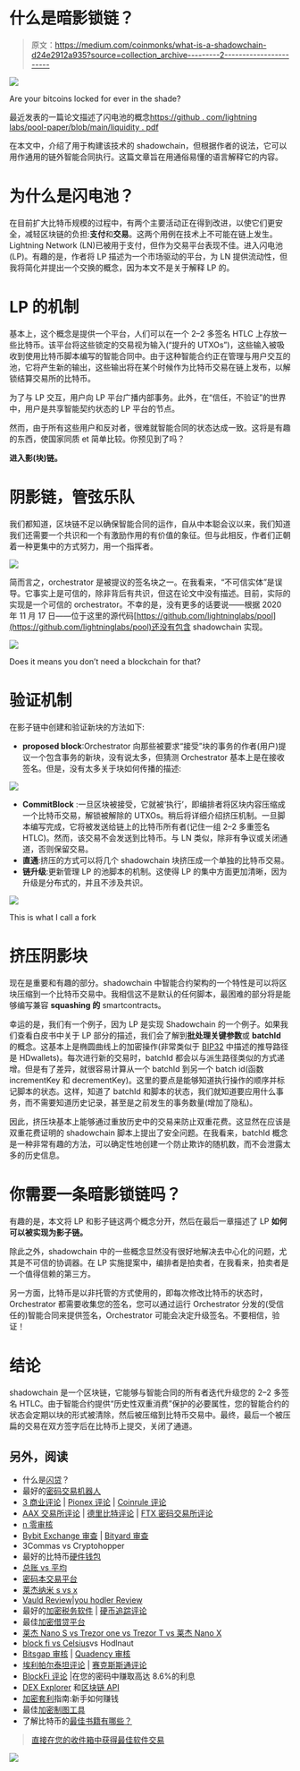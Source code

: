 # 什么是暗影锁链？

> 原文：<https://medium.com/coinmonks/what-is-a-shadowchain-d24e2912a935?source=collection_archive---------2----------------------->

![](img/b2e97d6071157670b2b6b4d98bbb4140.png)

Are your bitcoins locked for ever in the shade?

最近发表的一篇论文描述了闪电池的概念[https://github . com/lightning labs/pool-paper/blob/main/liquidity . pdf](https://github.com/lightninglabs/pool-paper/blob/main/liquidity.pdf)

在本文中，介绍了用于构建该技术的 shadowchain，但根据作者的说法，它可以用作通用的链外智能合同执行。这篇文章旨在用通俗易懂的语言解释它的内容。

# 为什么是闪电池？

在目前扩大比特币规模的过程中，有两个主要活动正在得到改进，以使它们更安全，减轻区块链的负担:**支付**和**交易**。这两个用例在技术上不可能在链上发生。Lightning Network (LN)已被用于支付，但作为交易平台表现不佳。进入闪电池(LP)。有趣的是，作者将 LP 描述为一个市场驱动的平台，为 LN 提供流动性，但我将简化并提出一个交换的概念，因为本文不是关于解释 LP 的。

# LP 的机制

基本上，这个概念是提供一个平台，人们可以在一个 2–2 多签名 HTLC 上存放一些比特币。该平台将这些锁定的交易视为输入(“提升的 UTXOs”)，这些输入被吸收到使用比特币脚本编写的智能合同中。由于这种智能合约正在管理与用户交互的池，它将产生新的输出，这些输出将在某个时候作为比特币交易在链上发布，以解锁结算交易所的比特币。

为了与 LP 交互，用户向 LP 平台广播内部事务。此外，在“信任，不验证”的世界中，用户是共享智能契约状态的 LP 平台的节点。

然而，由于所有这些用户和反对者，很难就智能合同的状态达成一致。这将是有趣的东西，使国家同质 et 简单比较。你预见到了吗？

**进入影(块)链。**

# 阴影链，管弦乐队

我们都知道，区块链不足以确保智能合同的运作，自从中本聪会议以来，我们知道我们还需要一个共识和一个有激励作用的有价值的象征。但与此相反，作者们正朝着一种更集中的方式努力，用一个指挥者。

![](img/948ab6a376472032a5e79609c93c1fd0.png)

简而言之，orchestrator 是被提议的签名块之一。在我看来，“不可信实体”是误导。它事实上是可信的，除非背后有共识，但这在论文中没有描述。目前，实际的实现是一个可信的 orchestrator。不幸的是，没有更多的话要说——根据 2020 年 11 月 17 日——位于这里的源代码[https://github.com/lightninglabs/pool](https://github.com/lightninglabs/pool)还没有包含 shadowchain 实现。

![](img/f9463b57491be4cc3326b9176bed7292.png)

Does it means you don’t need a blockchain for that?

# 验证机制

在影子链中创建和验证新块的方法如下:

*   **proposed block**:Orchestrator 向那些被要求“接受”块的事务的作者(用户)提议一个包含事务的新块，没有说太多，但猜测 Orchestrator 基本上是在接收签名。但是，没有太多关于块如何传播的描述:

![](img/be122a8aa544b277585e2fe89d665312.png)

*   **CommitBlock** :一旦区块被接受，它就被‘执行’，即编排者将区块内容压缩成一个比特币交易，解锁被解除的 UTXOs。稍后将详细介绍挤压机制。一旦脚本编写完成，它将被发送给链上的比特币所有者(记住一组 2–2 多重签名 HTLC)。然而，该交易不会发送到比特币。与 LN 类似，除非有争议或关闭通道，否则保留交易。
*   **直通**:挤压的方式可以将几个 shadowchain 块挤压成一个单独的比特币交易。
*   **链升级**:更新管理 LP 的池脚本的机制。这使得 LP 的集中方面更加清晰，因为升级是分布式的，并且不涉及共识。

![](img/f07551e2828c6e5a19b4a9eec4bb8158.png)

This is what I call a fork

# 挤压阴影块

现在是重要和有趣的部分。shadowchain 中智能合约架构的一个特性是可以将区块压缩到一个比特币交易中。我相信这不是默认的任何脚本，最困难的部分将是能够编写兼容 **squashing 的** smartcontracts。

幸运的是，我们有一个例子，因为 LP 是实现 Shadowchain 的一个例子。如果我们查看白皮书中关于 LP 部分的描述，我们会了解到**批处理关键参数**或 **batchId** 的概念。这基本上是椭圆曲线上的加密操作(非常类似于 [BIP32](https://github.com/bitcoin/bips/blob/master/bip-0032.mediawiki) 中描述的推导路径是 HDwallets)。每次进行新的交易时，batchId 都会以与派生路径类似的方式递增。但是有了差异，就很容易计算从一个 batchId 到另一个 batch id(函数 incrementKey 和 decrementKey)。这里的要点是能够知道执行操作的顺序并标记脚本的状态。这样，知道了 batchId 和脚本的状态，我们就知道要应用什么事务，而不需要知道历史记录，甚至是之前发生的事务数量(增加了隐私)。

因此，挤压块基本上能够通过重放历史中的交易来防止双重花费。这显然在应该是双重花费证明的 shadowchain 脚本上提出了安全问题。在我看来，batchId 概念是一种非常有趣的方法，可以确定性地创建一个防止欺诈的随机数，而不会泄露太多的历史信息。

# 你需要一条暗影锁链吗？

有趣的是，本文将 LP 和影子链这两个概念分开，然后在最后一章描述了 LP **如何可以被实现为影子链。**

除此之外，shadowchain 中的一些概念显然没有很好地解决去中心化的问题，尤其是不可信的协调器。在 LP 实施提案中，编排者是拍卖者，在我看来，拍卖者是一个值得信赖的第三方。

另一方面，比特币是以非托管的方式使用的，即每次修改比特币的状态时，Orchestrator 都需要收集您的签名，您可以通过运行 Orchestrator 分发的(受信任的)智能合同来提供签名，Orchestrator 可能会决定升级签名。不要相信，验证！

# 结论

shadowchain 是一个区块链，它能够与智能合同的所有者迭代升级您的 2–2 多签名 HTLC。由于智能合约提供“历史性双重消费”保护的必要属性，您的智能合约的状态会定期以块的形式被清除，然后被压缩到比特币交易中。最终，最后一个被压扁的交易在双方签字后在比特币上提交，关闭了通道。

## 另外，阅读

*   什么是[闪贷](https://blog.coincodecap.com/what-are-flash-loans-on-ethereum)？
*   最好的[密码交易机器人](/coinmonks/crypto-trading-bot-c2ffce8acb2a)
*   [3 商业评论](/coinmonks/3commas-review-an-excellent-crypto-trading-bot-2020-1313a58bec92) | [Pionex 评论](/coinmonks/pionex-review-exchange-with-crypto-trading-bot-1e459d0191ea) | [Coinrule 评论](https://blog.coincodecap.com/coinrule-review-a-perfect-trading-bot)
*   [AAX 交易所评论](/coinmonks/aax-exchange-review-2021-67c5ea09330c) | [德里比特评论](/coinmonks/deribit-review-options-fees-apis-and-testnet-2ca16c4bbdb2) | [FTX 密码交易所评论](/coinmonks/ftx-crypto-exchange-review-53664ac1198f)
*   [n 零审核](/coinmonks/ngrave-zero-review-c465cf8307fc)
*   [Bybit Exchange 审查](/coinmonks/bybit-exchange-review-dbd570019b71) | [Bityard 审查](https://blog.coincodecap.com/bityard-reivew)
*   3Commas vs Cryptohopper
*   最好的比特币[硬件钱包](/coinmonks/the-best-cryptocurrency-hardware-wallets-of-2020-e28b1c124069?source=friends_link&sk=324dd9ff8556ab578d71e7ad7658ad7c)
*   [总账 vs 平均](https://blog.coincodecap.com/ngrave-vs-ledger)
*   [密码本交易平台](/coinmonks/top-10-crypto-copy-trading-platforms-for-beginners-d0c37c7d698c)
*   [莱杰纳米 s vs x](https://blog.coincodecap.com/ledger-nano-s-vs-x)
*   [Vauld Review](https://blog.coincodecap.com/vauld-review)|[you hodler Review](/coinmonks/youhodler-4-easy-ways-to-make-money-98969b9689f2)
*   最好的[加密税务软件](/coinmonks/best-crypto-tax-tool-for-my-money-72d4b430816b) | [硬币追踪评论](/coinmonks/cointracking-review-a-reliable-cryptocurrency-tax-software-5114e3eb5737)
*   最佳[加密借贷平台](/coinmonks/top-5-crypto-lending-platforms-in-2020-that-you-need-to-know-a1b675cec3fa)
*   [莱杰 Nano S vs Trezor one vs Trezor T vs 莱杰 Nano X](https://blog.coincodecap.com/ledger-nano-s-vs-trezor-one-ledger-nano-x-trezor-t)
*   [block fi vs Celsius](/coinmonks/blockfi-vs-celsius-vs-hodlnaut-8a1cc8c26630)vs Hodlnaut
*   [Bitsgap 审核](/coinmonks/bitsgap-review-a-crypto-trading-bot-that-makes-easy-money-a5d88a336df2) | [Quadency 审核](/coinmonks/quadency-review-a-crypto-trading-automation-platform-3068eaa374e1)
*   [埃利帕尔泰坦评论](/coinmonks/ellipal-titan-review-85e9071dd029) | [赛克斯斯通评论](https://blog.coincodecap.com/secux-stone-hardware-wallet-review)
*   [BlockFi 评论](/coinmonks/blockfi-review-53096053c097) |在您的密码中赚取高达 8.6%的利息
*   [DEX Explorer](https://explorer.bitquery.io/ethereum/dex) 和[区块链 API](https://explorer.bitquery.io/graphql)
*   [加密套利](/coinmonks/crypto-arbitrage-guide-how-to-make-money-as-a-beginner-62bfe5c868f6)指南:新手如何赚钱
*   最佳[加密制图工具](/coinmonks/what-are-the-best-charting-platforms-for-cryptocurrency-trading-85aade584d80)
*   了解比特币的[最佳书籍有哪些？](/coinmonks/what-are-the-best-books-to-learn-bitcoin-409aeb9aff4b)

> [直接在您的收件箱中获得最佳软件交易](/coinmonks/newsletters/coinmonks)

[![](img/160ce73bd06d46c2250251e7d5969f9d.png)](https://medium.com/coinmonks/newsletters/coinmonks)
